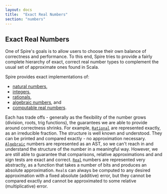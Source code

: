 ```yaml
---
layout: docs
title:  "Exact Real Numbers"
section: "numbers"
---
```


## Exact Real Numbers

One of Spire's goals is to allow users to choose their own balance of
correctness and performance. To this end, Spire tries to provide a fairly
complete hierarchy of exact, correct real number types to complement the usual
set of approximate ones found in Scala.

Spire provides exact implementations of:

 * [natural numbers](natural.html),
 * [integers](safelong.html),
 * [rationals](rational.html),
 * [algebraic numbers](algebraic.html), and
 * [computable real numbers](real.html).

Each has trade offs - generally as the flexibility of the number grows
(division, roots, trig functions), the guarantees we are able to provide around
correctness shrinks. For example, [`Rational`](rational.html) are represented
exactly, as an irreducible fraction. The structure is well known and
understood. They can be printed and compared exactly - no approximation
necessary. [`Algebraic`](algebraic.html) numbers are represented as an AST, so
we can't reach in and understand the structure of the number in a meaningful
way. However, we are still able to guarantee that comparisons, relative
approximations and and sign tests are exact and correct. [`Real`](real.html)
numbers are represented very abstractly, as a function that takes a number of
bits and produces an absolute approximation. `Real`s can always be computed to
any desired approximation with a fixed absolute (additive) error, but they
cannot be compared exactly and cannot be approximated to some relative
(multiplicative) error.
